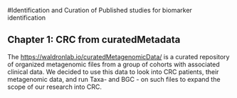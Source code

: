 #Identification and Curation of Published studies for biomarker identification
## Chapter 1: CRC from curatedMetadata
The https://waldronlab.io/curatedMetagenomicData/ is a curated repository of organized metagenomic files from a group of cohorts with associated clinical data. We decided to use this data to look into CRC patients, their metagenomic data, and run Taxa- and BGC - on such files to expand the scope of our research into CRC.